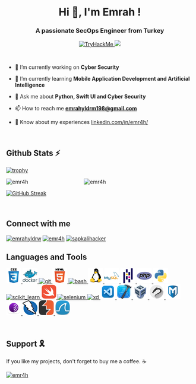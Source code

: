 <h1 align="center">Hi 👋, I'm Emrah !</h1>
<h3 align="center">A passionate SecOps Engineer from Turkey</h3>


<p align="center"><a href="https://tryhackme.com/p/emr4h" target="blank" rel="noreferrer"> <img src="https://img.shields.io/badge/TryHackMe-9FEF00?style=for-the-badge&logoColor=gray" alt="TryHackMe"/> </a> <a href="https://app.letsdefend.io/public_profile/user/emr4h/d9b506a2-8551-487d-8e7f-b9f59bd89774/" target="_blank"> <img src="https://img.shields.io/badge/LetsDefend-212C42?style=for-the-badge&logo=LetsDefend&logoColor=blue"/></a> 
</p><br>


- 🔭 I’m currently working on **Cyber Security**

- 🌱 I’m currently learning **Mobile Application Development and Artificial Intelligence**

- 💬 Ask me about **Python, Swift UI and Cyber Security**

- 📫 How to reach me **emrahyldrm198@gmail.com**

- 📄 Know about my experiences [linkedin.com/in/emr4h/](https://www.linkedin.com/in/emr4h/)

<br>

<h2 align="left">Github Stats ⚡️</h2>

[![trophy](https://github-profile-trophy.vercel.app/?username=emr4h&theme=darkhub&column=7)](https://github.com/ryo-ma/github-profile-trophy)

<p>
&nbsp;<img align="left" src="https://github-readme-stats.vercel.app/api?username=emr4h&show_icons=true&theme=chartreuse-dark&include_all_commits=true" alt="emr4h" width="40%">

<img src="https://github-readme-stats.vercel.app/api/top-langs?username=emr4h&show_icons=true&theme=react&include_all_commits=true&layout=compact" alt="emr4h" width="37%">
</p>

[![GitHub Streak](http://github-readme-streak-stats.herokuapp.com?user=emr4h&theme=dark&hide_border=true&date_format=M%20j%5B%2C%20Y%5D)](https://git.io/streak-stats)

<br>
<h2 align="left">Connect with me</h2>
<p align="left">
<a href="https://twitter.com/emrahyldrw" target="blank"><img align="center" src="https://raw.githubusercontent.com/rahuldkjain/github-profile-readme-generator/master/src/images/icons/Social/twitter.svg" alt="emrahyldrw" height="30" width="40" /></a>
<a href="https://linkedin.com/in/emr4h" target="blank"><img align="center" src="https://raw.githubusercontent.com/rahuldkjain/github-profile-readme-generator/master/src/images/icons/Social/linked-in-alt.svg" alt="emr4h" height="30" width="40" /></a>
<a href="https://instagram.com/sapkalihacker" target="blank"><img align="center" src="https://raw.githubusercontent.com/rahuldkjain/github-profile-readme-generator/master/src/images/icons/Social/instagram.svg" alt="sapkalihacker" height="30" width="40" /></a>
</p>


<h2 align="left">Languages and Tools</h2>
<p align="left"> <a href="https://www.w3schools.com/css/" target="_blank" rel="noreferrer"> <img src="https://raw.githubusercontent.com/devicons/devicon/master/icons/css3/css3-original-wordmark.svg" alt="css3" width="40" height="40"/> </a> <a href="https://www.docker.com/" target="_blank" rel="noreferrer"> <img src="https://raw.githubusercontent.com/devicons/devicon/master/icons/docker/docker-original-wordmark.svg" alt="docker" width="40" height="40"/> </a> <a href="https://git-scm.com/" target="_blank" rel="noreferrer"> <img src="https://www.vectorlogo.zone/logos/git-scm/git-scm-icon.svg" alt="git" width="40" height="40"/> </a> <a href="https://www.w3.org/html/" target="_blank" rel="noreferrer"> <img src="https://raw.githubusercontent.com/devicons/devicon/master/icons/html5/html5-original-wordmark.svg" alt="html5" width="40" height="40"/> </a> <a href="https://www.gnu.org/software/bash/" target="_blank" rel="noreferrer"> <img src="https://www.vectorlogo.zone/logos/gnu_bash/gnu_bash-icon.svg" alt="bash" width="40" height="40"/> </a> <a href="https://www.linux.org/" target="_blank" rel="noreferrer"> <img src="https://raw.githubusercontent.com/devicons/devicon/master/icons/linux/linux-original.svg" alt="linux" width="40" height="40"/> </a> <a href="https://www.mysql.com/" target="_blank" rel="noreferrer"> <img src="https://raw.githubusercontent.com/devicons/devicon/master/icons/mysql/mysql-original-wordmark.svg" alt="mysql" width="40" height="40"/> </a> <a href="https://pandas.pydata.org/" target="_blank" rel="noreferrer"> <img src="https://raw.githubusercontent.com/devicons/devicon/2ae2a900d2f041da66e950e4d48052658d850630/icons/pandas/pandas-original.svg" alt="pandas" width="40" height="40"/> </a> <a href="https://www.php.net" target="_blank" rel="noreferrer"> <img src="https://raw.githubusercontent.com/devicons/devicon/master/icons/php/php-original.svg" alt="php" width="40" height="40"/> </a> <a href="https://www.python.org" target="_blank" rel="noreferrer"> <img src="https://raw.githubusercontent.com/devicons/devicon/master/icons/python/python-original.svg" alt="python" width="40" height="40"/> </a> <a href="https://scikit-learn.org/" target="_blank" rel="noreferrer"> <img src="https://upload.wikimedia.org/wikipedia/commons/0/05/Scikit_learn_logo_small.svg" alt="scikit_learn" width="40" height="40"/> </a> <a href="https://developer.apple.com/swift/" target="_blank" rel="noreferrer"> <img src="https://raw.githubusercontent.com/devicons/devicon/master/icons/swift/swift-original.svg" alt="swift" width="40" height="40"/> </a> <a href="https://www.selenium.dev" target="_blank" rel="noreferrer"> <img src="https://raw.githubusercontent.com/detain/svg-logos/780f25886640cef088af994181646db2f6b1a3f8/svg/selenium-logo.svg" alt="selenium" width="40" height="40"/> </a> <a href="https://www.adobe.com/products/xd.html" target="_blank" rel="noreferrer"> <img src="https://cdn.worldvectorlogo.com/logos/adobe-xd.svg" alt="xd" width="40" height="40"/> </a> <a href="https://code.visualstudio.com" target="_blank" rel="noreferrer"> <img src="/icons/vscode.png" alt="css3" width="40" height="40"/> </a> <a href="https://developer.apple.com/xcode/resources/" target="_blank" rel="noreferrer"> <img src="/icons/xcode.png" alt="css3" width="40" height="40"/> </a> <a href="https://www.virtualbox.org" target="_blank" rel="noreferrer"> <img src="/icons/virtualbox.png" alt="css3" width="40" height="40"/> </a> <a href="https://www.kali.org" target="_blank" rel="noreferrer"> <img src="/icons/kali.png" alt="css3" width="40" height="40"/> </a> <a href="https://www.metasploit.com" target="_blank" rel="noreferrer"> <img src="/icons/metasploit.png" alt="css3" width="40" height="40"/> </a> <a href="https://www.torproject.org" target="_blank" rel="noreferrer"> <img src="/icons/tor.png" alt="css3" width="40" height="40"/> </a> <a href="https://www.zaproxy.org" target="_blank" rel="noreferrer"> <img src="/icons/zap.png" alt="css3" width="40" height="40"/> </a> <a href="https://portswigger.net/burp" target="_blank" rel="noreferrer"> <img src="/icons/burp.png" alt="css3" width="40" height="40"/> </a> <a href="https://www.wireshark.org" target="_blank" rel="noreferrer"> <img src="/icons/wireshark.png" alt="css3" width="40" height="40"/> </a> 
</p>

<br>
<h2 align="left">Support 🎗</h2>
<p align="left">If you like my projects, don't forget to buy me a coffee. ☕️</p>
<p align="left"><a href="https://www.buymeacoffee.com/emr4h"> <img src="https://cdn.buymeacoffee.com/buttons/v2/default-yellow.png" height="50" width="210" alt="emr4h" /></a></p><br>


